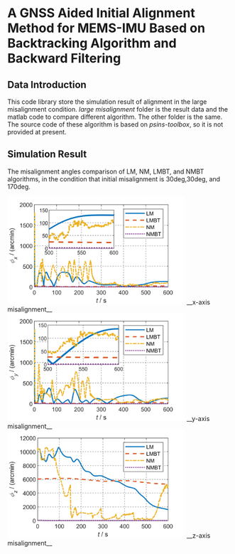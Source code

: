 # A GNSS Aided Initial Alignment Method for MEMS-IMU Based on Backtracking Algorithm and Backward Filtering

## Data Introduction
This code library store the simulation result of alignment in the large misalignment condition. _large misalignment_ folder is the result data and the matlab code to compare different algorithm. The other folder is the same.
The source code of these algorithm is based on _psins-toolbox_, so it is not provided at present.

## Simulation Result
The misalignment angles comparison of LM, NM, LMBT, and NMBT algorithms, in the condition that initial misalignment is 30deg,30deg, and 170deg.

<img src="./large_misalignment/sim2phix.png" width=400/> 
__x-axis misalignment__

<img src="./large_misalignment/sim2phiy.png" width=400/>
__y-axis misalignment__

<img src="./large_misalignment/sim2phiz.png" width=400/>
__z-axis misalignment__

